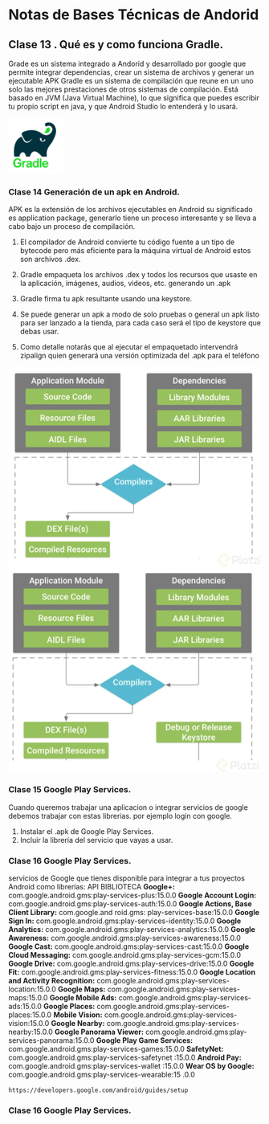 # Notas de Bases Técnicas de Andorid 

## Clase 13 . Qué es y como funciona Gradle.
Grade es un sistema integrado a Andorid y desarrollado por google que permite integrar dependencias, crear un sistema de archivos y generar un ejecutable  APK
Gradle es un sistema de compilación que reune en un uno solo las mejores prestaciones de otros sistemas de compilación. Está basado en JVM (Java Virtual Machine), lo que          significa que puedes escribir tu propio script en java, y que Android Studio lo entenderá y lo usará.

![src/gradle.png](src/gradle.png)

### Clase 14 Generación de un apk en Android.

APK es la extensión de los archivos ejecutables en Android su significado es application package, generarlo tiene un proceso interesante y se lleva a cabo bajo un proceso de compilación.

  1. El compilador de Android convierte tu código fuente a un tipo de bytecode pero más eficiente para la máquina virtual de Android estos son archivos .dex.

  2. Gradle empaqueta los archivos .dex y todos los recursos que usaste en la aplicación, imágenes, audios, videos, etc. generando un .apk
  3. Gradle firma tu apk resultante usando una keystore.
  4. Se puede generar un apk a modo de solo pruebas o general un apk listo para ser lanzado a la tienda, para cada caso será el tipo de keystore que debas usar.
  5. Como detalle notarás que al ejecutar el empaquetado intervendrá zipalign quien generará una versión optimizada del .apk para el teléfono



![src/apkAndorid.png](src/apkAndorid.png)
![src/apkAndorid2.png](src/apkAndorid2.png)


### Clase 15 Google Play Services.

Cuando queremos trabajar una aplicacion o integrar servicios de google debemos trabajar con estas librerias. por ejemplo login con google. 

  1. Instalar el .apk de Google Play Services.
  2. Incluir la librería del servicio que vayas a usar.

### Clase 16 Google Play Services.

 servicios de Google que tienes disponible para integrar a tus proyectos Android como librerías:
 API	BIBLIOTECA
    **Google+:**	com.google.android.gms:play-services-plus:15.0.0
    **Google Account Login:**	com.google.android.gms:play-services-auth:15.0.0
    **Google Actions, Base Client Library:**	com.google.and roid.gms: play-services-base:15.0.0
    **Google Sign In:**	com.google.android.gms:play-services-identity:15.0.0
    **Google Analytics:**	com.google.android.gms:play-services-analytics:15.0.0
    **Google Awareness:**	com.google.android.gms:play-services-awareness:15.0.0
    **Google Cast:**	com.google.android.gms:play-services-cast:15.0.0
    **Google Cloud Messaging:**	com.google.android.gms:play-services-gcm:15.0.0
    **Google Drive:**	com.google.android.gms:play-services-drive:15.0.0
    **Google Fit:**	com.google.android.gms:play-services-fitness:15.0.0
    **Google Location and Activity Recognition:**	com.google.android.gms:play-services-location:15.0.0
    **Google Maps:**	com.google.android.gms:play-services-maps:15.0.0
    **Google Mobile Ads:**	com.google.android.gms:play-services-ads:15.0.0
    **Google Places:**	com.google.android.gms:play-services-places:15.0.0
    **Mobile Vision:**	com.google.android.gms:play-services-vision:15.0.0
    **Google Nearby:**	com.google.android.gms:play-services-nearby:15.0.0
    **Google Panorama Viewer:**	com.google.android.gms:play-services-panorama:15.0.0
    **Google Play Game Services:**	com.google.android.gms:play-services-games:15.0.0
    **SafetyNet:**	com.google.android.gms:play-services-safetynet :15.0.0
    **Android Pay:**	com.google.android.gms:play-services-wallet :15.0.0
    **Wear OS by Google:**	com.google.android.gms:play-services-wearable:15 .0.0
    
    https://developers.google.com/android/guides/setup
    
    
### Clase 16 Google Play Services.

    
